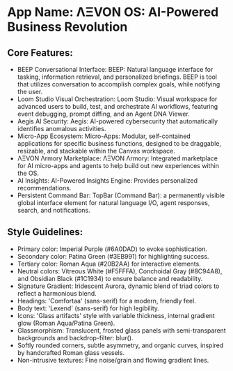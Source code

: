# **App Name**: ΛΞVON OS: AI-Powered Business Revolution

## Core Features:

- BEEP Conversational Interface: BEEP: Natural language interface for tasking, information retrieval, and personalized briefings. BEEP is tool that utilizes conversation to accomplish complex goals, while notifying the user.
- Loom Studio Visual Orchestration: Loom Studio: Visual workspace for advanced users to build, test, and orchestrate AI workflows, featuring event debugging, prompt diffing, and an Agent DNA Viewer.
- Aegis AI Security: Aegis: AI-powered cybersecurity that automatically identifies anomalous activities.
- Micro-App Ecosystem: Micro-Apps: Modular, self-contained applications for specific business functions, designed to be draggable, resizable, and stackable within the Canvas workspace.
- ΛΞVON Λrmory Marketplace: ΛΞVON Λrmory: Integrated marketplace for AI micro-apps and agents to help build out new experiences within the OS.
- AI Insights: AI-Powered Insights Engine: Provides personalized recommendations.
- Persistent Command Bar: TopBar (Command Bar): a permanently visible global interface element for natural language I/O, agent responses, search, and notifications.

## Style Guidelines:

- Primary color: Imperial Purple (#6A0DAD) to evoke sophistication.
- Secondary color: Patina Green (#3EB991) for highlighting success.
- Tertiary color: Roman Aqua (#20B2AA) for interactive elements.
- Neutral colors: Vitreous White (#F5FFFA), Conchoidal Gray (#8C94A8), and Obsidian Black (#1C1934) to ensure balance and readability.
- Signature Gradient: Iridescent Aurora, dynamic blend of triad colors to reflect a harmonious blend.
- Headings: 'Comfortaa' (sans-serif) for a modern, friendly feel.
- Body text: 'Lexend' (sans-serif) for high legibility.
- Icons: 'Glass artifacts' style with variable thickness, internal gradient glow (Roman Aqua/Patina Green).
- Glassmorphism: Translucent, frosted glass panels with semi-transparent backgrounds and backdrop-filter: blur().
- Softly rounded corners, subtle asymmetry, and organic curves, inspired by handcrafted Roman glass vessels.
- Non-intrusive textures: Fine noise/grain and flowing gradient lines.